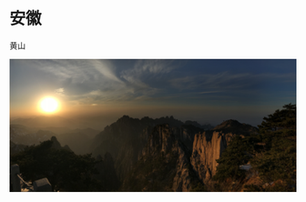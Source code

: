 # 安徽

黄山

![&#x9EC4;&#x5C71; - &#x7FA4;&#x5CF0;&#x9876;&#x843D;&#x65E5;](.gitbook/assets/a42e6056-5fe4-41ff-b8ce-5c1ff24082aa.jpeg)

